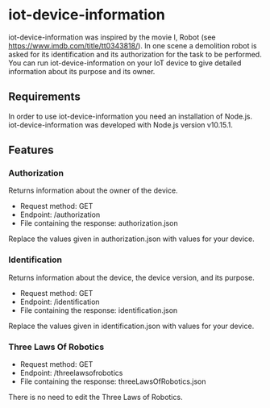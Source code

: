 # iot-device-information

iot-device-information was inspired by the movie I, Robot (see https://www.imdb.com/title/tt0343818/).
In one scene a demolition robot is asked for its identification and its authorization for the task to be performed.
You can run iot-device-information on your IoT device to give detailed information about its purpose and its owner.

## Requirements

In order to use iot-device-information you need an installation of Node.js. iot-device-information was developed with Node.js version v10.15.1.

## Features

### Authorization

Returns information about the owner of the device.

* Request method: GET
* Endpoint: /authorization
* File containing the response: authorization.json

Replace the values given in authorization.json with values for your device.

### Identification

Returns information about the device, the device version, and its purpose.

* Request method: GET
* Endpoint: /identification
* File containing the response: identification.json

Replace the values given in identification.json with values for your device.

### Three Laws Of Robotics

* Request method: GET
* Endpoint: /threelawsofrobotics
* File containing the response: threeLawsOfRobotics.json

There is no need to edit the Three Laws of Robotics.